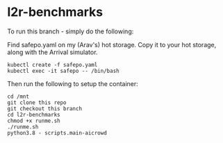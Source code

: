 # l2r-benchmarks

To run this branch - simply do the following:

Find safepo.yaml on my (Arav's) hot storage. Copy it to your hot storage, along with the Arrival simulator.

```
kubectl create -f safepo.yaml
kubectl exec -it safepo -- /bin/bash
```

Then run the following to setup the container:

```
cd /mnt
git clone this repo
git checkout this branch
cd l2r-benchmarks
chmod +x runme.sh
./runme.sh
python3.8 - scripts.main-aicrowd
